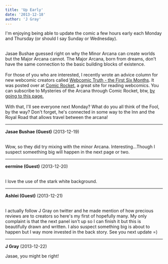 ```yaml
---
title: 'Up Early'
date: '2013-12-18'
author: 'J Gray'
---
```


I'm enjoying being able to update the comic a few hours early each Monday and Thursday (or should I say Sunday or Wednesday).&nbsp;<div><br></div><div>Jasae Bushae guessed right on why the Minor Arcana can create worlds but the Major Arcana cannot. The Major Arcana, born from dreams, don't have the same connection to the basic building blocks of existence.</div><div><br></div><div>For those of you who are interested, I recently wrote an advice column for new webcomic creators called <a href="https://www.comic-rocket.com/news/2013/12/12/webcomic-truth-first-six-months/" class="" classname="" target="_blank" name="">Webcomic Truth - the First Six Months</a>. It was posted over at <a href="https://www.comic-rocket.com/" class="" classname="" target="_blank" name="">Comic Rocket</a>, a great site for reading webcomics. You can subscribe to Mysteries of the Arcana through Comic Rocket, btw, <a href="https://www.comic-rocket.com/explore/mysteries-of-the-arcana/" class="" classname="" target="_blank" name="">by going to this page.</a></div><div><br></div><div>With that, I'll see everyone next Monday? What do you all think of the Fool, by the way? Don't forget, he's connected in some way to the Inn and the Royal Road that allows travel between the arcana!</div>

---
**Jasae Bushae (Guest)** (2013-12-19)

<br> Wow, so they did try mixing with the minor Arcana. Interesting...Though I suspect someething big will happen in the next page or two.<br>

---
**eermine (Guest)** (2013-12-20)

<br> I love the use of the stark white background.<br>

---
**Ashlei (Guest)** (2013-12-21)

<br> I actually follow J Gray on twitter and he made mention of how precious reviews are to creators so here's my first of hopefully many. My only complaint is that the next panel isn't up so I can finish it but this is beautifully drawn and written. I also suspect something big is about to happen but I way more invested in the back story. See you next update =)

---
**J Gray** (2013-12-22)

Jasae, you might be right!<br><br>

